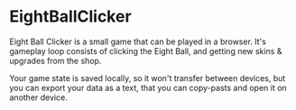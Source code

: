 # EightBallClicker

Eight Ball Clicker is a small game that can be played in a browser. It's gameplay loop consists of clicking the Eight Ball, and getting new skins & upgrades from the shop.

Your game state is saved locally, so it won't transfer between devices, but you can export your data as a text, that you can copy-pasts and open it on another device.